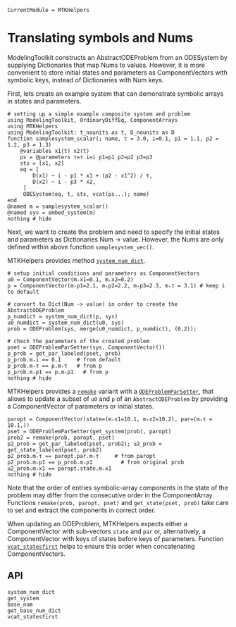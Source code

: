 ```@meta
CurrentModule = MTKHelpers
```

# Translating symbols and Nums

ModelingToolkit constructs an AbstractODEProblem from an ODESystem by supplying 
Dictionaries that map Nums to values. 
However, it is more convenient to store initial states and parameters
as ComponentVectors with symbolic keys, instead of Dictionaries with Num keys.

First, lets create an example system that can demonstrate symbolic arrays in states and 
parameters.

```@example doc
# setting up a simple example composite system and problem
using ModelingToolkit, OrdinaryDiffEq, ComponentArrays
using MTKHelpers
using ModelingToolkit: t_nounits as t, D_nounits as D
function samplesystem_scalar(; name, τ = 3.0, i=0.1, p1 = 1.1, p2 = 1.2, p3 = 1.3)
    @variables x1(t) x2(t)
    ps = @parameters τ=τ i=i p1=p1 p2=p2 p3=p3
    sts = [x1, x2]
    eq = [
        D(x1) ~ i - p1 * x1 + (p2 - x1^2) / τ, 
        D(x2) ~ i - p3 * x2, 
     ]
     ODESystem(eq, t, sts, vcat(ps...); name)
end
@named m = samplesystem_scalar()
@named sys = embed_system(m)
nothing # hide
```

Next, we want to create the problem and need to specify the initial states
and parameters as Dictionaries Num -> value. However, the Nums are only 
defined within above function `samplesystem_vec()`.

MTKHelpers provides method [`system_num_dict`](@ref).

```@example doc
# setup initial conditions and parameters as ComponentVectors
u0 = ComponentVector(m₊x1=0.1, m₊x2=0.2)
p = ComponentVector(m₊p1=2.1, m₊p2=2.2, m₊p3=2.3, m₊τ = 3.1) # keep i to default

# convert to Dict(Num -> value) in order to create the AbstractODEProblem
p_numdict = system_num_dict(p, sys)
u0_numdict = system_num_dict(u0, sys)
prob = ODEProblem(sys, merge(u0_numdict, p_numdict), (0,2));

# check the parameters of the created problem
pset = ODEProblemParSetter(sys, ComponentVector()) 
p_prob = get_par_labeled(pset, prob)
p_prob.m₊i == 0.1     # from default
p_prob.m₊τ == p.m₊τ   # from p
p_prob.m₊p1 == p.m₊p1   # from p
nothing # hide
```

MTKHelpers provides a [`remake`](@ref) variant with a [`ODEProblemParSetter`](@ref), 
that allows to update a subset of `u0` and `p`
of an `AbstractODEProblem` by providing a ComponentVector of parameters or initial states. 

```@example doc
paropt = ComponentVector(state=(m₊x1=10.1, m₊x2=10.2), par=(m₊τ = 10.1,))
pset = ODEProblemParSetter(get_system(prob), paropt)
prob2 = remake(prob, paropt, pset)
p2_prob = get_par_labeled(pset, prob2); u2_prob = get_state_labeled(pset, prob2)
p2_prob.m₊τ == paropt.par.m₊τ     # from paropt
p2_prob.m₊p1 == p_prob.m₊p1         # from original prob
u2_prob.m₊x1 == paropt.state.m₊x1
nothing # hide
```

Note that the order of entries symbolic-array components in the state of the problem
may differ from the consecutive order in the ComponentArray.
Functions `remake(prob, paropt, pset)` and `get_state(pset, prob)` take care 
to set and extract the components in correct order.

When updating an ODEProblem, MTKHelpers expects either a ComponentVector
with sub-vectors `state` and `par` or, alternatively, a ComponentVector with keys of 
states before keys of parameters.
Function [`vcat_statesfirst`](@ref) helps to ensure this order when concatenating
ComponentVectors.

## API

```@docs
system_num_dict
get_system
base_num
get_base_num_dict
vcat_statesfirst
```

